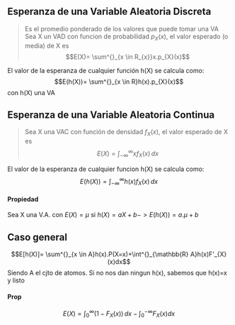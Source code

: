 ## Esperanza de una Variable Aleatoria Discreta
 > Es el promedio ponderado de los valores que puede tomar una VA
 > Sea X un VAD con funcion de probabilidad $p_X(x)$, el valor esperado (o media) de X es $$E(X)= \sum^{}_{x \in R_{x}}x.p_{X}(x)$$
 
 El valor de la esperanza de cualquier función h(X) se calcula como: 
 $$E(h(X))= \sum^{}_{x \in R}h(x).p_{X}(x)$$
 con h(X) una VA
## Esperanza de una Variable Aleatoria Continua 
> Sea X una VAC con función de densidad $f_X(x)$, el valor esperado de X es 
> $$E(X)= \int_{-\infty}^\infty  xf_{X}(x)\, dx $$

El valor de la esperanza de cualquier funcion h(X) se calcula como: 
$$E(h(X))= \int_{-\infty}^\infty  h(x)f_{X}(x)\, dx $$
#### Propiedad 
Sea X una V.A. con $E(X)=\mu$ si $h(X)= aX+b -> E(h(X))=a.\mu+b$ 

## Caso general 
$$E[h(X)]= \sum^{}_{x \in A}h(x).P(X=x)+\int^{}_{\mathbb{R}  A}h(x)F'_{X}(x)dx$$
Siendo A el cjto de atomos. Si no nos dan ningun h(x), sabemos que h(x)=x y listo

#### Prop 
$$E(X)=\int_{0}^{\infty}(1-F_{X}(x))  \, dx - \int^{-\infty}_{0}F_{X}(x)dx $$